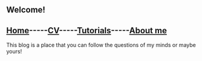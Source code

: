 ## Welcome!
## [Home]()-----[CV](cv.md)-----[Tutorials]()-----[About me]()
This blog is a place that you can follow the questions of my minds or maybe yours!
